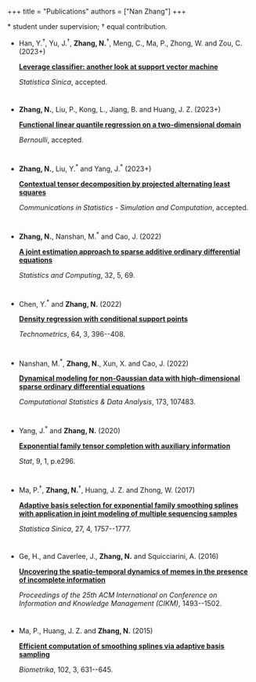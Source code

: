 +++
title = "Publications"
authors = ["Nan Zhang"]
+++

\* student under supervision; <span>&#8224;</span> equal contribution.

- Han, Y.<sup>&#8224;</sup>, Yu, J.<sup>&#8224;</sup>, **Zhang, N.**<sup>&#8224;</sup>, Meng, C., Ma, P., Zhong, W. and Zou, C. (2023+)

  [**Leverage classifier: another look at support vector machine**](https://arxiv.org/pdf/2308.12444.pdf)

  *Statistica Sinica*, accepted.

#

- **Zhang, N.**, Liu, P., Kong, L., Jiang, B. and Huang, J. Z. (2023+)

  [**Functional linear quantile regression on a two-dimensional domain**]()

  *Bernoulli*, accepted.

#

- **Zhang, N.**, Liu, Y.<sup>\*</sup> and Yang, J.<sup>\*</sup> (2023+)

  [**Contextual tensor decomposition by projected alternating least squares**](https://www.tandfonline.com/eprint/DFPKYGFZ2EIU8BBYNKQJ/full?target=10.1080/03610918.2023.2196748)
	
  *Communications in Statistics - Simulation and Computation*, accepted.

#

- **Zhang, N.**, Nanshan, M.<sup>\*</sup> and Cao, J. (2022)

  [**A joint estimation approach to sparse additive ordinary differential equations**](https://link.springer.com/article/10.1007/s11222-022-10117-y)

  *Statistics and Computing*, 32, 5, 69.

#

- Chen, Y.<sup>\*</sup> and **Zhang, N.** (2022)

  [**Density regression with conditional support points**](https://www.tandfonline.com/doi/full/10.1080/00401706.2022.2044384)

  *Technometrics*, 64, 3, 396--408.

#

- Nanshan, M.<sup>\*</sup>, **Zhang, N.**, Xun, X. and Cao, J. (2022)

  [**Dynamical modeling for non-Gaussian data with high-dimensional sparse ordinary differential equations**](https://www.sciencedirect.com/science/article/abs/pii/S0167947322000639)

  *Computational Statistics & Data Analysis*, 173, 107483.

#

- Yang, J.<sup>\*</sup> and **Zhang, N.** (2020)

  [**Exponential family tensor completion with auxiliary information**](https://onlinelibrary.wiley.com/doi/abs/10.1002/sta4.296)

  *Stat*, 9, 1, p.e296.

#

- Ma, P.<sup>&#8224;</sup>, **Zhang, N.**<sup>&#8224;</sup>, Huang, J. Z. and Zhong, W. (2017)

  [**Adaptive basis selection for exponential family smoothing splines with application in joint modeling of multiple sequencing samples**](http://www3.stat.sinica.edu.tw/statistica/oldpdf/A27n420.pdf)

  *Statistica Sinica*, 27, 4, 1757--1777.

#

- Ge, H., and Caverlee, J., **Zhang, N.** and Squicciarini, A. (2016)

  [**Uncovering the spatio-temporal dynamics of memes in the presence of incomplete information**](http://dl.acm.org/citation.cfm?id=2983782)

  *Proceedings of the 25th ACM International on Conference on Information and Knowledge Management (CIKM)*, 1493--1502.

#

- Ma, P., Huang, J. Z. and **Zhang, N.** (2015)

  [**Efficient computation of smoothing splines via adaptive basis sampling**](http://biomet.oxfordjournals.org/content/102/3/631)

  *Biometrika*, 102, 3, 631--645.